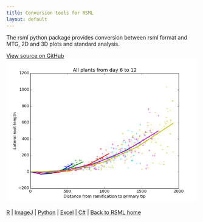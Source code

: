 ```yaml
---
title: Conversion tools for RSML
layout: default
---
```

The rsml python package provides conversion between rsml format and MTG, 2D and 3D plots and standard analysis.

[View source on GitHub](https://github.com/RootSystemML/RSML-conversion-tools/tree/master/python/rsml)
[![Python RSML package](/images/python_rsml.png)](/images/python_rsml.png)


[R](/tools/r_rsml) | [ImageJ](/tools/imagej_rsml) |  [Python](/tools/python_rsml) |  [Excel](/tools/excell_rsml) | [C#](/tools/c_rsml) |  [Back to RSML home](/index)
